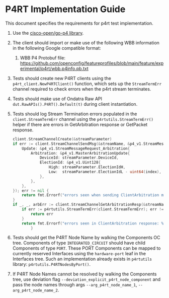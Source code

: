 # P4RT Implementation Guide

This document specifies the requirements for p4rt test implementation.

1.  Use the [cisco-open/go-p4 library](https://github.com/cisco-open/go-p4).

2.  The client should import or make use of the following WBB information in the
    following Google compatible format:

    1.  WBB P4 Protobuf file:
        https://github.com/openconfig/featureprofiles/blob/main/feature/experimental/p4rt/wbb.p4info.pb.txt

3.  Tests should create new P4RT clients using the `p4rt_client.NewP4RTClient()`
    function, which sets up the `StreamTermErr` channel required to check errors
    when the p4rt stream terminates.

4.  Tests should make use of Ondatra Raw API `dut.RawAPIs().P4RT().Default(t)`
    during client instantiation.

5.  Tests should log Stream Termination errors populated in the
    `client.StreamTermErr` channel using the `p4rtutils.StreamTermErr()` helper
    if there are errors in GetArbitration response or GetPacket response.

    ```go
    client.StreamChannelCreate(&streamParameter)
    if err := client.StreamChannelSendMsg(&streamName, &p4_v1.StreamMessageRequest{
        Update: &p4_v1.StreamMessageRequest_Arbitration{
            Arbitration: &p4_v1.MasterArbitrationUpdate{
                DeviceId: streamParameter.DeviceId,
                ElectionId: &p4_v1.Uint128{
                    High: streamParameter.ElectionIdH,
                    Low:  streamParameter.ElectionIdL - uint64(index),
                },
            },
        },
    }); err != nil {
        return fmt.Errorf("errors seen when sending ClientArbitration message: %v", err)
    }
    if _, _, arbErr := client.StreamChannelGetArbitrationResp(&streamName, 1); arbErr != nil {
        if err := p4rtutils.StreamTermErr(client.StreamTermErr); err != nil {
            return err
        }
        return fmt.Errorf("errors seen in ClientArbitration response: %v", arbErr)
            }
    ```

6.  Tests should get the P4RT Node Name by walking the Components OC tree.
    Components of type `INTEGRATED_CIRCUIT` should have child Components of type
    `PORT`. These PORT Components can be mapped to currently reserved Interfaces
    using the `hardware-port` leaf in the Interfaces tree. Such an
    implementation already exists in `p4rtutils` library:
    `p4rtutils.P4RTNodesByPort()`.

7.  If P4RT Node Names cannot be resolved by walking the Components tree, use
    deviation flag `--deviation_explicit_p4rt_node_component` and pass the node
    names through args `--arg_p4rt_node_name_1`, `--arg_p4rt_node_name_2`.
